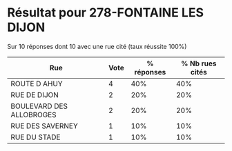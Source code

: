# Résultat pour 278-FONTAINE LES DIJON

Sur 10 réponses dont 10 avec une rue cité (taux réussite 100%)

| Rue | Vote | % réponses | % Nb rues cités|
|-----|------|------------|----------------|
| ROUTE D AHUY | 4 | 40% | 40%|
| RUE DE DIJON | 2 | 20% | 20%|
| BOULEVARD DES ALLOBROGES | 2 | 20% | 20%|
| RUE DES SAVERNEY | 1 | 10% | 10%|
| RUE DU STADE | 1 | 10% | 10%|
